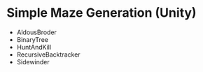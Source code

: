 # Simple Maze Generation (Unity)

- AldousBroder
- BinaryTree
- HuntAndKill
- RecursiveBacktracker
- Sidewinder
